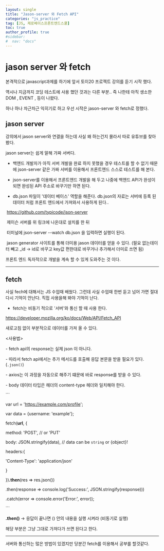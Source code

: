 ```yaml
---
layout: single
title: "Jason-server 와 Fetch API"
categories: "js_practice"
tag: [JS, 제로베이스프론트엔드스쿨]
toc: true
author_profile: true
#sidebar:
#  nav: "docs"
---
```


# jason server 와 fetch



본격적으로 javascript과제를 하기에 앞서 토이20 프로젝트 강의를 듣기 시작 했다. 

역시나 지금까지 코딩 테스트에 사용 했던 것과는 다른 부분.. 즉 나한테 아직 생소한 DOM , EVENT , 등이 나왔다. 

하나 하나 차근차근 익히기로 하고 우선 시작은 jason-server 와 fetch로 정했다.



## jason server

 강의에서 jason server와 연결을 하는데 사실 왜 하는건지 몰라서 따로 유튜브를 찾아 봤다. 

 jason server는 쉽게 말해 가짜 서버다. 



- 백앤드 개발자가 아직 서버 개발을 완료 하지 못했을 경우 테스트를 할 수 없기 때문에 json-server 같은 가짜 서버를 이용해서 프론트엔드 스스로 테스트를 해 본다. 
- json-server를 이용해서 프론트앤드 개발을 해 두고 나중에 백앤드 API가 완성이 되면 완성된 API 주소로 바꾸기만 하면 된다. 

- db.json 파일이 '데이터 베이스' 역할을 해준다. db.json의 자료는 서버에 등록 된 데이터 처럼 프론트 앤드에서 가져와서 사용하게 된다.. 

 

​	https://github.com/typicode/json-server



​	제이슨 서버를 위 링크에 나온대로 설치를 한 뒤

​	터미널에 json-server --watch db.json 을 입력하면 실행이 된다. 

 

​	jason generator 사이트를 통해 더미용 jason 데이터를 얻을 수 있다. (필요 없는데이터 빼고 _id -> id로 바꾸고 key값 편한대로 바꾸거나 추가해서 더미로 쓰면 됨) 



프론트 엔드 독자적으로 개발을 계속 할 수 있게 도와주는 것 이다. 





------

## fetch



 사실 fech에 대해서는 JS 수업때 배웠다. 그런데 사실 수업때 한번 듣고 넘어 가면 절대 다시 기억이 안난다. 직접 사용을해 봐야 기억이 난다. 



-  fetch는 비동기 적으로 '서버'와 통신 할 때 사용 한다.

 

https://developer.mozilla.org/ko/docs/Web/API/Fetch_API



새로고침 없이 부분적으로 데이터를 가져 올 수 있다.



<사용법>



\- fetch api의 response는 실제 json 이 아니다.

\- 따라서 fetch api에서는 추가 메서드를 호출해 응답 본문을 받을 필요가 있다. (`.json()`)

 \- axios는 이 과정을 자동으로 해주기 떄문에 바로 response를 받을 수 있다.

\- body 데이터 타입은 헤더의 content-type 헤더와 일치해야 한다.

 

\```

var url = 'https://example.com/profile';

var data = {username: 'example'};

 

fetch(**url**, {

 method: 'POST', // or 'PUT'

 body: JSON.stringify(data), // data can be `string` or {object}!

 headers:{

  'Content-Type': 'application/json'

 }

})**.then**(res => res.json())

.then(response => console.log('Success:', JSON.stringify(response)))

.catch(error => console.error('Error:', error));

\```

 

**.then()** -> 응답이 끝나면 () 안의 내용을 실행 시켜라 (비동기로 실행)



해당 부분은 그냥 그대로 가져다가 쓰면 된다고 한다. 

------

서버와 통신하는 많은 방법이 있겠지만 당분간 fetch를 이용해서 공부를 할것같다. 
